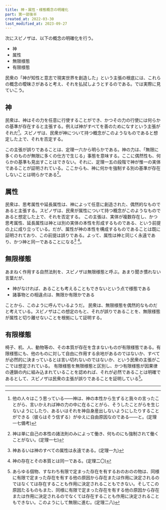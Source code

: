```yaml
---
title: 神・属性・様態概念の明確化
part: 第一部後半
created_at: 2022-03-30
last_modified_at: 2023-09-27
---
```


次にスピノザは、以下の概念の明確化を行う。

- 神
- 属性
- 無限様態
- 有限様態

民衆の「神が知性と意志で現実世界を創造した」という主張の根底には、これらの概念の曖昧さがあると考え、それを払拭しようとするのである。では実際に見ていこう。

## 神

民衆は、神はその力を任意に行使することができ、かつその力の行使には何らかの基準が存在すると主張する。例えば神がすべてを善のためになすという主張がそれだ[^ref1]。スピノザは、民衆が神について持つ概念がこのようなものであると想定した上で、それを否定する。

[^ref1]:他の人々はこう思っている――神は、神の本性から生ずると我々の言ったことがら、言いかえれば神の力の中に在ることがら、そうしたことがらを生じないようにしたり、あるいはそれを神自身産出しないようにしたりすることができる（彼らはそう信ずる）がゆえに自由原因なのである――と。(定理一七備考)

この主張が誤りであることは、定理一六から明らかである。神の力は、「無限に多くのものが無限に多くの仕方で生じる」事態を意味する。ここに偶然性も、何らかの基準も見出すことはできない。それに、定理一五の段階で神が惟一の実体であることが証明されている。ここからも、神に何かを強制する別の基準が存在しないことは明らかである[^ref2]。

[^ref2]:神は単に自己の本性の諸法則のみによって働き、何ものにも強制されて働くことがない。(定理一七)

## 属性

民衆は、思考属性や延長属性は、神によって任意に創造された、偶然的なものであると主張する。スピノザは、民衆が属性について持つ概念がこのようなものであると想定した上で、それを否定する。
この主張は、実体が複数存在し、かつ思考属性、延長属性は神とは別の実体の本性を形成するものである、という前提の上に成り立っている。だが、属性が神の本性を構成するものであることは既に証明されており、この前提は誤りである。よって、属性は神と同じく永遠であり、かつ神と同一であることになる[^ref3] [^ref4]。

[^ref3]:神あるいは神のすべての属性は永遠である。(定理一九)

[^ref4]:神の存在とその本質とは同一である。(定理二〇)

## 無限様態

あまねく作用する自然法則を、スピノザは無限様態と呼ぶ。あまり聞き慣れない言葉だが、

- 神がなければ、あることも考えることもできないという点で様態である
- 諸事物との相違点は、無限か有限かである

ことから、このように呼んでいるようだ。
民衆は、無限様態を偶然的なものだと考えている。スピノザはこの想定のもと、それが誤りであることを、無限様態が属性と切り離せないことを根拠にして証明する。

## 有限様態

椅子、机、人、動物等の、その本質が存在を含まないものが有限様態である。有限様態にも、他のものに対して自由に作用する余地があるのではないか、すべてが必然的に決まっているとは言い切れないのではないか、という民衆の主張がここでは想定されている。
有限様態を無限様態と区別し、かつ有限様態が因果律の連鎖の内に組み込まれていることを認めれば、それが必然であることは明確であるとして、スピノザは民衆の主張が誤りであることを証明している[^ref5]。

[^ref5]:あらゆる個物、すなわち有限で定まった存在を有するおのおのの物は、同様に有限で定まった存在を有する他の原因から存在または作用に決定されるのではなくては存在することも作用に決定されることもできない。そしてこの原因たるものもまた、同様に有限で定まった存在を有する他の原因から存在または作用に決定されるのでなくては存在することも作用に決定されることもできない。このようにして無限に進む。(定理二八)

---
